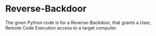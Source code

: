 # Reverse-Backdoor
The given Python code is for a Reverse-Backdoor, that grants a User, Remote Code Execution access to a target computer.
